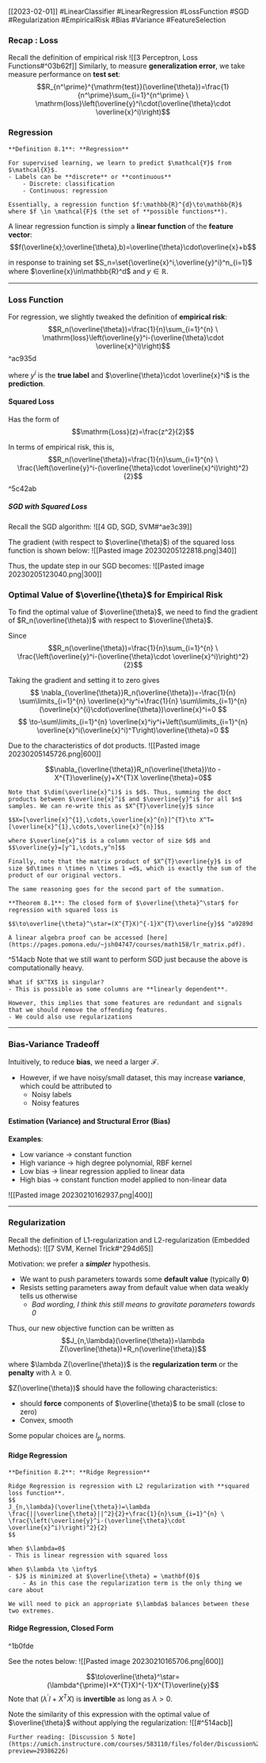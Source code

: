 [[2023-02-01]] #LinearClassifier #LinearRegression #LossFunction #SGD #Regularization #EmpiricalRisk #Bias #Variance #FeatureSelection 

### Recap : Loss

Recall the definition of empirical risk ![[3 Perceptron, Loss Functions#^03b62f]]
Similarly, to measure **generalization error**, we take measure performance on **test set**:
$$R_{n^\prime}^{\mathrm{test}}(\overline{\theta})=\frac{1}{n^\prime}\sum_{i=1}^{n^\prime} \ \mathrm{loss}\left(\overline{y}^i\cdot(\overline{\theta}\cdot \overline{x}^i)\right)$$

### Regression

```ad-important
**Definition 8.1**: **Regression**

For supervised learning, we learn to predict $\mathcal{Y}$ from $\mathcal{X}$.
- Labels can be **discrete** or **continuous**
	- Discrete: classification
	- Continuous: regression

Essentially, a regression function $f:\mathbb{R}^{d}\to\mathbb{R}$ where $f \in \mathcal{F}$ (the set of **possible functions**).

```

A linear regression function is simply a **linear function** of the **feature vector**:
$$f(\overline{x};\overline{\theta},b)=\overline{\theta}\cdot\overline{x}+b$$

in response to training set $S_n=\set{\overline{x}^i,\overline{y}^i}^n_{i=1}$ where $\overline{x}\in\mathbb{R}^d$ and $y \in \mathbb{R}$.

---

### Loss Function
For regression, we slightly tweaked the definition of **empirical risk**:
$$R_n(\overline{\theta})=\frac{1}{n}\sum_{i=1}^{n} \ \mathrm{loss}\left(\overline{y}^i-(\overline{\theta}\cdot \overline{x}^i)\right)$$ ^ac935d

where $y^i$ is the **true label** and $\overline{\theta}\cdot \overline{x}^i$  is the **prediction**.

#### Squared Loss
Has the form of
$$\mathrm{Loss}(z)=\frac{z^2}{2}$$

In terms of empirical risk, this is,
$$R_n(\overline{\theta})=\frac{1}{n}\sum_{i=1}^{n} \ \frac{\left(\overline{y}^i-(\overline{\theta}\cdot \overline{x}^i)\right)^2}{2}$$ ^5c42ab

##### SGD with Squared Loss
Recall the SGD algorithm: ![[4 GD, SGD, SVM#^ae3c39]]

The gradient (with respect to $\overline{\theta}$) of the squared loss function is shown below:
![[Pasted image 20230205122818.png|340]]

Thus, the update step in our SGD becomes:
![[Pasted image 20230205123040.png|300]]

### Optimal Value of $\overline{\theta}$ for Empirical Risk
To find the optimal value of $\overline{\theta}$, we need to find the gradient of $R_n(\overline{\theta})$ with respect to $\overline{\theta}$.

Since
$$R_n(\overline{\theta})=\frac{1}{n}\sum_{i=1}^{n} \ \frac{\left(\overline{y}^i-(\overline{\theta}\cdot \overline{x}^i)\right)^2}{2}$$

Taking the gradient and setting it to zero gives
$$
\nabla_{\overline{\theta}}R_n(\overline{\theta})=-\frac{1}{n} \sum\limits_{i=1}^{n} \overline{x}^iy^i+\frac{1}{n} \sum\limits_{i=1}^{n} (\overline{x}^{i}\cdot\overline{\theta})\overline{x}^i=0
$$
$$
\to-\sum\limits_{i=1}^{n} \overline{x}^iy^i+\left(\sum\limits_{i=1}^{n} \overline{x}^i(\overline{x}^i)^T\right)\overline{\theta}=0
$$

Due to the characteristics of dot products.
![[Pasted image 20230205145726.png|600]]

$$\nabla_{\overline{\theta}}R_n(\overline{\theta})\to -X^{T}\overline{y}+X^{T}X \overline{\theta}=0$$
```ad-note
Note that $\dim(\overline{x}^i)$ is $d$. Thus, summing the doct products between $\overline{x}^i$ and $\overline{y}^i$ for all $n$ samples. We can re-write this as $X^{T}\overline{y}$ since

$$X=[\overline{x}^{1},\cdots,\overline{x}^{n}]^{T}\to X^T=[\overline{x}^{1},\cdots,\overline{x}^{n}]$$

where $\overline{x}^i$ is a column vector of size $d$ and $$\overline{y}=[y^1,\cdots,y^n]$$

Finally, note that the matrix product of $X^{T}\overline{y}$ is of size $d\times n \times n \times 1 =d$, which is exactly the sum of the product of our original vectors.

The same reasoning goes for the second part of the summation.
```

```ad-info
**Theorem 8.1**: The closed form of $\overline{\theta}^\star$ for regression with squared loss is

$$\to\overline{\theta}^\star=(X^{T}X)^{-1}X^{T}\overline{y}$$ ^a9289d

A linear algebra proof can be accessed [here](https://pages.pomona.edu/~jsh04747/courses/math158/lr_matrix.pdf).
```

^514acb
Note that we still want to perform SGD just because the above is computationally heavy.

```ad-question
What if $X^TX$ is singular?
- This is possible as some columns are **linearly dependent**.

However, this implies that some features are redundant and signals that we should remove the offending features.
- We could also use regularizations

```

---

### Bias-Variance Tradeoff
Intuitively, to reduce **bias**, we need a larger $\mathcal{F}$. 
- However, if we have noisy/small dataset, this may increase **variance**, which could be attributed to
	- Noisy labels
	- Noisy features

#### Estimation (Variance) and Structural Error (Bias)
**Examples**:
- Low variance $\to$ constant function
- High variance $\to$ high degree polynomial, RBF kernel
- Low bias $\to$ linear regression applied to linear data
- High bias $\to$ constant function model applied to non-linear data

![[Pasted image 20230210162937.png|400]]

---

### Regularization
Recall the definition of L1-regularization and L2-regularization (Embedded Methods): ![[7 SVM, Kernel Trick#^294d65]]

Motivation: we prefer a ***simpler*** hypothesis.
- We want to push parameters towards some **default value** (typically $\textbf{0}$)
- Resists setting parameters away from default value when data weakly tells us otherwise
	- *Bad wording, I think this still means to gravitate parameters towards 0*

Thus, our new objective function can be written as
$$J_{n,\lambda}(\overline{\theta})=\lambda Z(\overline{\theta})+R_n(\overline{\theta})$$

where $\lambda Z(\overline{\theta})$ is the **regularization term** or the **penalty** with $\lambda \ge 0$.

$Z(\overline{\theta})$ should have the following characteristics:
- should **force** components of $\overline{\theta}$ to be small (close to zero)
- Convex, smooth

Some popular choices are $l_p$ norms.

#### Ridge Regression

```ad-important
**Definition 8.2**: **Ridge Regression**

Ridge Regression is regression with L2 regularization with **squared loss function**.
$$
J_{n,\lambda}(\overline{\theta})=\lambda \frac{||\overline{\theta}||^2}{2}+\frac{1}{n}\sum_{i=1}^{n} \ \frac{\left(\overline{y}^i-(\overline{\theta}\cdot \overline{x}^i)\right)^2}{2}
$$
```

```ad-note
When $\lambda=0$
- This is linear regression with squared loss

When $\lambda \to \infty$
- $J$ is minimized at $\overline{\theta} = \mathbf{0}$
	- As in this case the regularization term is the only thing we care about

We will need to pick an appropriate $\lambda$ balances between these two extremes.
```

#### Ridge Regression, Closed Form

^1b0fde

See the notes below:
![[Pasted image 20230210165706.png|600]]

$$\to\overline{\theta}^\star=(\lambda^{\prime}I+X^{T}X)^{-1}X^{T}\overline{y}$$ 
Note that $(\lambda^{\prime}I + X^{T}X)$ is **invertible** as long as $\lambda > 0$.

Note the similarity of this expression with the optimal value of $\overline{\theta}$ without applying the regularization: ![[#^514acb]]

```ad-seealso
Further reading: [Discussion 5 Note](https://umich.instructure.com/courses/583110/files/folder/Discussion%20Notes?preview=29386226)
```
